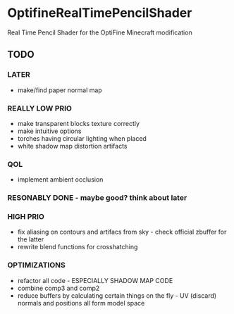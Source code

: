 # OptifineRealTimePencilShader
Real Time Pencil Shader for the OptiFine Minecraft modification

## TODO

### LATER
- make/find paper normal map

### REALLY LOW PRIO
- make transparent blocks texture correctly
- make intuitive options
- torches having circular lighting when placed
- white shadow map distortion artifacts


### QOL
- implement ambient occlusion

### RESONABLY DONE - maybe good? think about later

### HIGH PRIO
- fix aliasing on contours and artifacs from sky - check official zbuffer for the latter
- rewrite blend functions for crosshatching

### OPTIMIZATIONS
- refactor all code - ESPECIALLY SHADOW MAP CODE
- combine comp3 and comp2
- reduce buffers by calculating certain things on the fly - UV (discard) normals and positions all form model space

